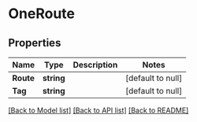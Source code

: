 # OneRoute

## Properties
Name | Type | Description | Notes
------------ | ------------- | ------------- | -------------
**Route** | **string** |  | [default to null]
**Tag** | **string** |  | [default to null]

[[Back to Model list]](../README.md#documentation-for-models) [[Back to API list]](../README.md#documentation-for-api-endpoints) [[Back to README]](../README.md)

